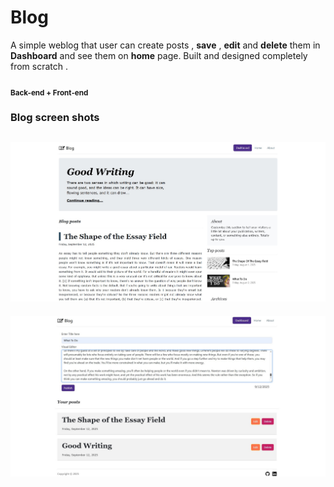 # Blog
A simple weblog that user can create posts , **save** , **edit** and **delete** them in **Dashboard** and see them on **home** page.
Built and designed completely from scratch . 
#### <sub>Back-end + Front-end</sub>

### Blog screen shots
![home page](https://github.com/pouriavj/Blog/blob/main/blog-home.jpg?raw=true)
----
![home page](https://github.com/pouriavj/Blog/blob/main/blog-dashboard.jpg?raw=true)

